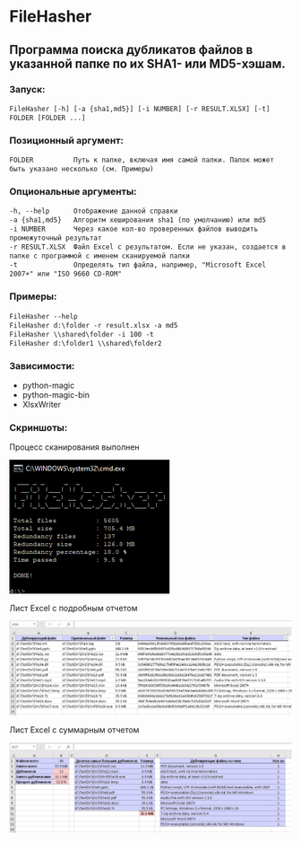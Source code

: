 # FileHasher
## Программа поиска дубликатов файлов в указанной папке по их SHA1- или MD5-хэшам.

### Запуск:
    FileHasher [-h] [-a {sha1,md5}] [-i NUMBER] [-r RESULT.XLSX] [-t] FOLDER [FOLDER ...]

### Позиционный аргумент:
    FOLDER          Путь к папке, включая имя самой папки. Папок может быть указано несколько (см. Примеры)

### Опциональные аргументы:
    -h, --help      Отображение данной справки  
    -a {sha1,md5}   Алгоритм хеширования sha1 (по умолчанию) или md5  
    -i NUMBER       Через какое кол-во проверенных файлов выводить промежуточный результат             
    -r RESULT.XLSX  Файл Excel с результатом. Если не указан, создается в папке с программой с именем сканируемой папки         
    -t              Определять тип файла, например, "Microsoft Excel 2007+" или "ISO 9660 CD-ROM"               

### Примеры:
    FileHasher --help
    FileHasher d:\folder -r result.xlsx -a md5
    FileHasher \\shared\folder -i 100 -t
    FileHasher d:\folder1 \\shared\folder2

### Зависимости:
- python-magic
- python-magic-bin
- XlsxWriter

### Скриншоты:
Процесс сканирования выполнен  
    
![Процесс сканирования](/Screenshots/scan_process.png "Процесс сканирования")

Лист Excel с подробным отчетом
    
![Подробный отчет](/Screenshots/report_detailed.png "Подробный отчет")

Лист Excel с суммарным отчетом  
    
![Сводный отчет](/Screenshots/report_summary.png "Сводный отчет")

